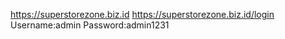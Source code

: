 https://superstorezone.biz.id
https://superstorezone.biz.id/login
Username:admin
Password:admin1231
